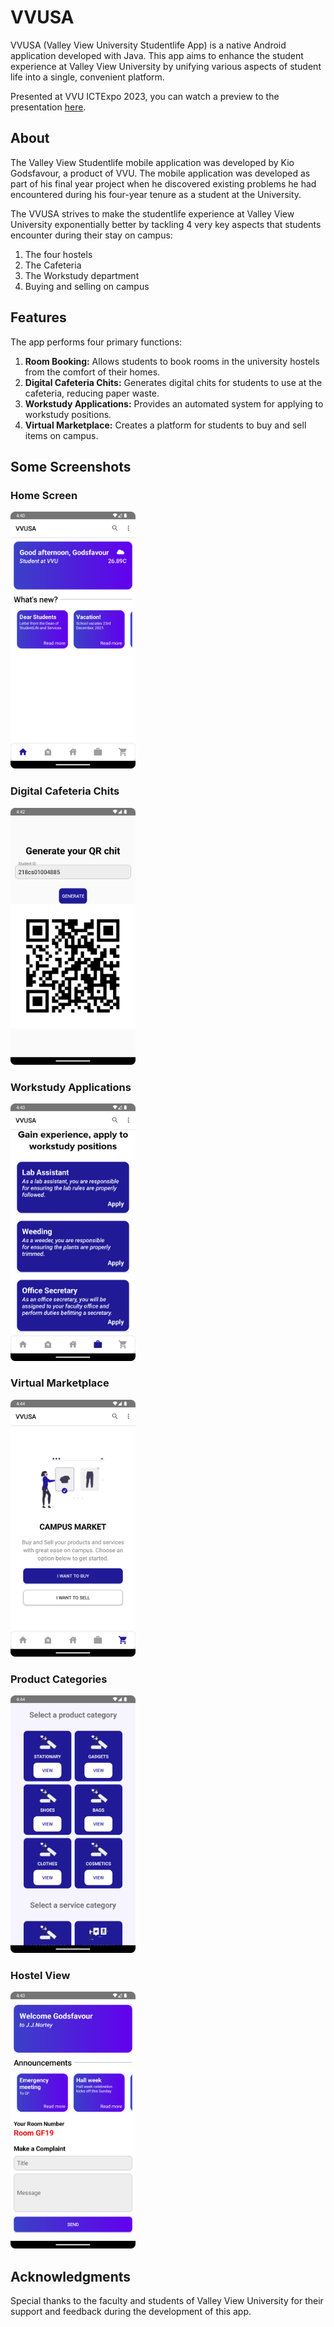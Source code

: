 # VVUSA

VVUSA (Valley View University Studentlife App) is a native Android application developed with Java. This app aims to enhance the student experience at Valley View University by unifying various aspects of student life into a single, convenient platform. 

Presented at VVU ICTExpo 2023, you can watch a preview to the presentation [here](https://youtu.be/L6lbALwX2c0?si=0Mt4q96zEPnXtS1i).

## About

The Valley View Studentlife mobile application was developed by Kio Godsfavour, a product of VVU. The mobile application was developed as part of his final year project when he discovered existing problems he had encountered during his four-year tenure as a student at the University.

The VVUSA strives to make the studentlife experience at Valley View University exponentially better by tackling 4 very key aspects that students encounter during their stay on campus:

1. The four hostels
2. The Cafeteria
3. The Workstudy department
4. Buying and selling on campus

## Features

The app performs four primary functions:

1. **Room Booking:** Allows students to book rooms in the university hostels from the comfort of their homes.
2. **Digital Cafeteria Chits:** Generates digital chits for students to use at the cafeteria, reducing paper waste.
3. **Workstudy Applications:** Provides an automated system for applying to workstudy positions.
4. **Virtual Marketplace:** Creates a platform for students to buy and sell items on campus.

## Some Screenshots

### Home Screen
<img src="./screenshots/Screenshot_vvusa_home.png" alt="Home Screen" width="200"/>

### Digital Cafeteria Chits
<img src="./screenshots/Screenshot_caf.png" alt="Digital Cafeteria Chits" width="200"/>

### Workstudy Applications
<img src="./screenshots/Screenshot_workstudy.png" alt="Workstudy Applications" width="200"/>

### Virtual Marketplace
<img src="./screenshots/Screenshot_campus_market.png" alt="Virtual Marketplace" width="200"/>

### Product Categories
<img src="./screenshots/Screenshot_product_category.png" alt="Product Categories" width="200"/>

### Hostel View
<img src="./screenshots/Screenshot_hostel_2.png" alt="Hostel View" width="200"/>


## Acknowledgments

Special thanks to the faculty and students of Valley View University for their support and feedback during the development of this app.
